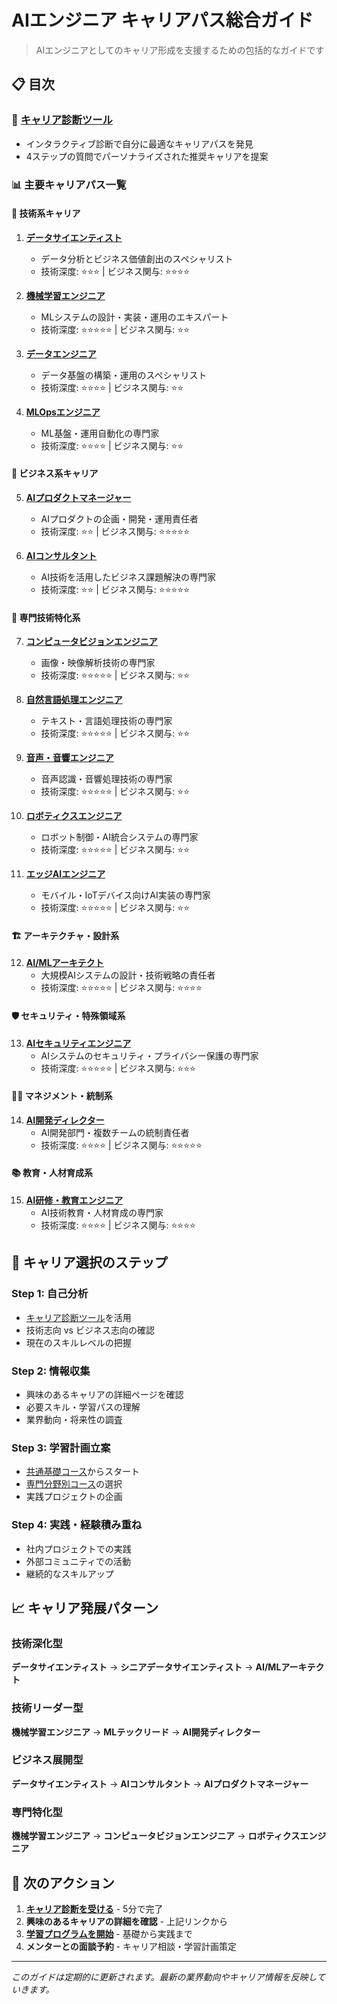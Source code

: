 # AIエンジニア キャリアパス総合ガイド

> AIエンジニアとしてのキャリア形成を支援するための包括的なガイドです

## 📋 目次

### 🎯 [キャリア診断ツール](https://centraleden.github.io/ai_training/career_path_interactive.html)
- インタラクティブ診断で自分に最適なキャリアパスを発見
- 4ステップの質問でパーソナライズされた推奨キャリアを提案

### 📊 主要キャリアパス一覧

#### 🔬 技術系キャリア

1. **[データサイエンティスト](careers/data-scientist.md)**
   - データ分析とビジネス価値創出のスペシャリスト
   - 技術深度: ⭐⭐⭐ | ビジネス関与: ⭐⭐⭐⭐

2. **[機械学習エンジニア](careers/machine-learning-engineer.md)**
   - MLシステムの設計・実装・運用のエキスパート
   - 技術深度: ⭐⭐⭐⭐⭐ | ビジネス関与: ⭐⭐

3. **[データエンジニア](careers/data-engineer.md)**
   - データ基盤の構築・運用のスペシャリスト
   - 技術深度: ⭐⭐⭐⭐ | ビジネス関与: ⭐⭐

4. **[MLOpsエンジニア](careers/mlops-engineer.md)**
   - ML基盤・運用自動化の専門家
   - 技術深度: ⭐⭐⭐⭐ | ビジネス関与: ⭐⭐

#### 💼 ビジネス系キャリア

5. **[AIプロダクトマネージャー](careers/ai-product-manager.md)**
   - AIプロダクトの企画・開発・運用責任者
   - 技術深度: ⭐⭐ | ビジネス関与: ⭐⭐⭐⭐⭐

6. **[AIコンサルタント](careers/ai-consultant.md)**
   - AI技術を活用したビジネス課題解決の専門家
   - 技術深度: ⭐⭐ | ビジネス関与: ⭐⭐⭐⭐⭐

#### 🔧 専門技術特化系

7. **[コンピュータビジョンエンジニア](careers/computer-vision-engineer.md)**
   - 画像・映像解析技術の専門家
   - 技術深度: ⭐⭐⭐⭐⭐ | ビジネス関与: ⭐⭐

8. **[自然言語処理エンジニア](careers/nlp-engineer.md)**
   - テキスト・言語処理技術の専門家
   - 技術深度: ⭐⭐⭐⭐⭐ | ビジネス関与: ⭐⭐

9. **[音声・音響エンジニア](careers/audio-engineer.md)**
   - 音声認識・音響処理技術の専門家
   - 技術深度: ⭐⭐⭐⭐⭐ | ビジネス関与: ⭐⭐

10. **[ロボティクスエンジニア](careers/robotics-engineer.md)**
    - ロボット制御・AI統合システムの専門家
    - 技術深度: ⭐⭐⭐⭐⭐ | ビジネス関与: ⭐⭐

11. **[エッジAIエンジニア](careers/edge-ai-engineer.md)**
    - モバイル・IoTデバイス向けAI実装の専門家
    - 技術深度: ⭐⭐⭐⭐⭐ | ビジネス関与: ⭐⭐

#### 🏗️ アーキテクチャ・設計系

12. **[AI/MLアーキテクト](careers/ai-architect.md)**
    - 大規模AIシステムの設計・技術戦略の責任者
    - 技術深度: ⭐⭐⭐⭐⭐ | ビジネス関与: ⭐⭐⭐⭐

#### 🛡️ セキュリティ・特殊領域系

13. **[AIセキュリティエンジニア](careers/ai-security-engineer.md)**
    - AIシステムのセキュリティ・プライバシー保護の専門家
    - 技術深度: ⭐⭐⭐⭐⭐ | ビジネス関与: ⭐⭐⭐

#### 👨‍💼 マネジメント・統制系

14. **[AI開発ディレクター](careers/ai-development-director.md)**
    - AI開発部門・複数チームの統制責任者
    - 技術深度: ⭐⭐⭐⭐ | ビジネス関与: ⭐⭐⭐⭐⭐

#### 📚 教育・人材育成系

15. **[AI研修・教育エンジニア](careers/ai-trainer.md)**
    - AI技術教育・人材育成の専門家
    - 技術深度: ⭐⭐⭐⭐ | ビジネス関与: ⭐⭐⭐⭐

## 🚀 キャリア選択のステップ

### Step 1: 自己分析
- [キャリア診断ツール](https://centraleden.github.io/ai_training/career_path_interactive.html)を活用
- 技術志向 vs ビジネス志向の確認
- 現在のスキルレベルの把握

### Step 2: 情報収集
- 興味のあるキャリアの詳細ページを確認
- 必要スキル・学習パスの理解
- 業界動向・将来性の調査

### Step 3: 学習計画立案
- [共通基礎コース](../foundations/README.md)からスタート
- [専門分野別コース](../specializations/README.md)の選択
- 実践プロジェクトの企画

### Step 4: 実践・経験積み重ね
- 社内プロジェクトでの実践
- 外部コミュニティでの活動
- 継続的なスキルアップ

## 📈 キャリア発展パターン

### 技術深化型
**データサイエンティスト** → **シニアデータサイエンティスト** → **AI/MLアーキテクト**

### 技術リーダー型
**機械学習エンジニア** → **MLテックリード** → **AI開発ディレクター**

### ビジネス展開型
**データサイエンティスト** → **AIコンサルタント** → **AIプロダクトマネージャー**

### 専門特化型
**機械学習エンジニア** → **コンピュータビジョンエンジニア** → **ロボティクスエンジニア**

## 🎯 次のアクション

1. **[キャリア診断を受ける](https://centraleden.github.io/ai_training/career_path_interactive.html)** - 5分で完了
2. **興味のあるキャリアの詳細を確認** - 上記リンクから
3. **[学習プログラムを開始](../README.md)** - 基礎から実践まで
4. **メンターとの面談予約** - キャリア相談・学習計画策定

---

*このガイドは定期的に更新されます。最新の業界動向やキャリア情報を反映していきます。*
